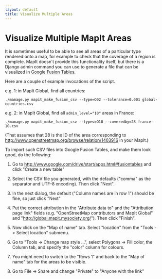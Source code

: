 ```yaml
---
layout: default
title: Visualize Multiple Areas
---
```


Visualize Multiple MapIt Areas
==============================

It is sometimes useful to be able to see all areas of a particular
type rendered onto a map, for example to check that the coverage of a
region is complete.  MapIt doesn't provide this functionality itself,
but there is a Django admin command you can use to generate a file
that can be visualized in [Google Fusion
Tables](http://www.google.com/drive/start/apps.html#fusiontables).

Here are a couple of example invocations of the script.

e.g. 1: in MapIt Global, find all countries:

    ./manage.py mapit_make_fusion_csv --type=O02 --tolerance=0.001 global-countries.csv

e.g. 2: in MapIt Global, find all `admin_level="10"` areas in France:

    ./manage.py mapit_make_fusion_csv --types=O10 --coveredby=28 france-10.csv

(That assumes that 28 is the ID of the area corresponding to
http://www.openstreetmap.org/browse/relation/1403916 in your MapIt.)

To import such CSV files into Google Fusion Tables, and make them
look good, do the following:

1. Go to http://www.google.com/drive/start/apps.html#fusiontables
   and click "Create a new table"

2. Select the CSV file you generated, with the defaults ("comma" as
   the separator and UTF-8 encoding).  Then click "Next".

3. In the next dialog, the default ("Column names are in row 1")
   should be fine, so just click "Next"

4. Put the correct attribution in the "Attribute data to" and the
   "Attribution page link" fields (e.g. "OpenStreetMap contributors
   and MapIt Global" and "http://global.mapit.mysociety.org/").  Then
   click "Finish".

5. Now click on the "Map of name" tab.  Select "location" from the
   "Tools -> Select location" submenu.

6. Go to "Tools -> Change map style ...", select Polygons -> Fill
   color, the Column tab, and specify the "color" column for colours.

7. You might need to switch to the "Rows 1" and back to the "Map of
   name" tab for the areas to be visible.

8. Go to File -> Share and change "Private" to "Anyone with the link"
